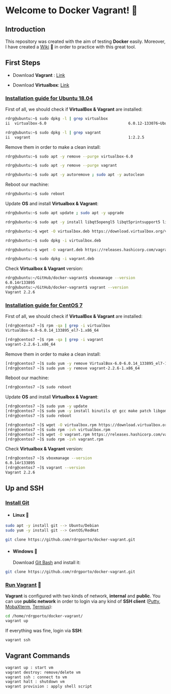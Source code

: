 # Welcome to Docker Vagrant! :whale2:

## Introduction

This repository was created with the aim of testing **Docker** easily. Moreover, I have created a [Wiki](https://github.com/rdrgporto/docker-vagrant/wiki) :pencil: in order to practice with this great tool.

## First Steps

* Download **Vagrant** : [Link](https://www.vagrantup.com/downloads.html)

- Download **Virtualbox**: [Link](https://www.virtualbox.org/wiki/Downloads)

### <u>Installation guide for Ubuntu 18.04</u>

First of all, we should check if **VirtualBox & Vagrant** are installed:

```bash
rdrg@ubuntu:~$ sudo dpkg -l | grep virtualbox
ii  virtualbox-6.0                                    6.0.12-133076~Ubuntu~bionic                   amd64        Oracle VM VirtualBox

rdrg@ubuntu:~$ sudo dpkg -l | grep vagrant
ii  vagrant                                           1:2.2.5   
```

Remove them in order to make a clean install:

```bash
rdrg@ubuntu:~$ sudo apt -y remove --purge virtualbox-6.0 

rdrg@ubuntu:~$ sudo apt -y remove --purge vagrant

rdrg@ubuntu:~$ sudo apt -y autoremove ; sudo apt -y autoclean
```

Reboot our machine:

```bash
rdrg@ubuntu:~$ sudo reboot
```

Update **OS** and install **Virtualbox & Vagrant**:

```bash
rdrg@ubuntu:~$ sudo apt update ; sudo apt -y upgrade

rdrg@ubuntu:~$ sudo apt -y install libqt5opengl5 libqt5printsupport5 libqt5x11extras5 libsdl1.2debian

rdrg@ubuntu:~$ wget -O virtualbox.deb https://download.virtualbox.org/virtualbox/6.0.14/virtualbox-6.0_6.0.14-133895~Ubuntu~bionic_amd64.deb

rdrg@ubuntu:~$ sudo dpkg -i virtualbox.deb

rdrg@ubuntu:~$ wget -O vagrant.deb https://releases.hashicorp.com/vagrant/2.2.6/vagrant_2.2.6_x86_64.deb

rdrg@ubuntu:~$ sudo dpkg -i vagrant.deb
```

Check **Virtualbox & Vagrant** version:

```bash
rdrg@ubuntu:~/GitHub/docker-vagrant$ vboxmanage --version
6.0.14r133895
rdrg@ubuntu:~/GitHub/docker-vagrant$ vagrant --version
Vagrant 2.2.6
```

### <u>Installation guide for CentOS 7</u>

First of all, we should check if **VirtualBox & Vagrant** are installed:

```bash
[rdrg@centos7 ~]$ rpm -qa | grep -i virtualbox
VirtualBox-6.0-6.0.14_133895_el7-1.x86_64

[rdrg@centos7 ~]$ rpm -qa | grep -i vagrant
vagrant-2.2.6-1.x86_64
```

Remove them in order to make a clean install:

```bash
[rdrg@centos7 ~]$ sudo yum -y remove VirtualBox-6.0-6.0.14_133895_el7-1.x86_64
[rdrg@centos7 ~]$ sudo yum -y remove vagrant-2.2.6-1.x86_64
```

Reboot our machine:

```bash
[rdrg@centos7 ~]$ sudo reboot
```

Update **OS** and install **Virtualbox & Vagrant**:

```bash
[rdrg@centos7 ~]$ sudo yum -y update
[rdrg@centos7 ~]$ sudo yum -y install binutils qt gcc make patch libgomp glibc-headers glibc-devel kernel-headers kernel-devel dkms SDL libvpx opus fontforge wget git
[rdrg@centos7 ~]$ sudo reboot
```

```bash
[rdrg@centos7 ~]$ wget -O virtualbox.rpm https://download.virtualbox.org/virtualbox/6.0.14/VirtualBox-6.0-6.0.14_133895_el7-1.x86_64.rpm
[rdrg@centos7 ~]$ sudo rpm -ivh virtualbox.rpm
[rdrg@centos7 ~]$ wget -O vagrant.rpm https://releases.hashicorp.com/vagrant/2.2.6/vagrant_2.2.6_x86_64.rpm
[rdrg@centos7 ~]$ sudo rpm -ivh vagrant.rpm
```

Check **Virtualbox & Vagrant** version:

```bash
[rdrg@centos7 ~]$ vboxmanage --version
6.0.14r133895
[rdrg@centos7 ~]$ vagrant --version
Vagrant 2.2.6
```

## Up and SSH

### <u>Install Git</u>

- #### Linux :penguin:

```bash
sudo apt -y install git --> Ubuntu/Debian
sudo yum -y install git --> CentOS/RedHat

git clone https://github.com/rdrgporto/docker-vagrant.git
```

- #### Windows :checkered_flag:

  Download [Git Bash](https://gitforwindows.org/) and install it:

```bash
git clone https://github.com/rdrgporto/docker-vagrant.git
```

### <u>Run Vagrant</u> :rocket:

**Vagrant** is configured with two kinds of network, **internal** and **public**. You can use **public network** in order to login via any kind of **SSH client** ([Putty](https://www.putty.org/), [MobaXterm](https://mobaxterm.mobatek.net/), [Termius](https://www.termius.com/)):

```bash
cd /home/rdrgporto/docker-vagrant/
vagrant up
```

If everything was fine, login via **SSH**:

```bash
vagrant ssh
```

## Vagrant Commands

```bash
vagrant up : start vm
vagrant destroy: remove/delete vm
vagrant ssh : connect to vm
vagrant halt : shutdown vm
vagrant provision : apply shell script
```
